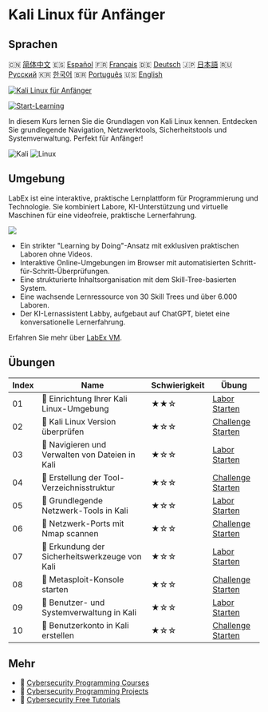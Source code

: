 # Kali Linux für Anfänger

## Sprachen

🇨🇳 [简体中文](README_zh.md) 🇪🇸 [Español](README_es.md) 🇫🇷 [Français](README_fr.md) 🇩🇪 [Deutsch](README_de.md) 🇯🇵 [日本語](README_ja.md) 🇷🇺 [Русский](README_ru.md) 🇰🇷 [한국어](README_ko.md) 🇧🇷 [Português](README_pt.md) 🇺🇸 [English](README.md) 

[![Kali Linux für Anfänger](https://cover-creator.labex.io/kali-linux-for-beginners.png?lang=de)](https://labex.io/de/courses/kali-linux-for-beginners)

[![Start-Learning](https://img.shields.io/badge/Start-Learning-whitesmoke?style=for-the-badge)](https://labex.io/de/courses/kali-linux-for-beginners)

In diesem Kurs lernen Sie die Grundlagen von Kali Linux kennen. Entdecken Sie grundlegende Navigation, Netzwerktools, Sicherheitstools und Systemverwaltung. Perfekt für Anfänger!

![Kali](https://img.shields.io/badge/Kali-whitesmoke?style=for-the-badge&logo=kali)
![Linux](https://img.shields.io/badge/Linux-whitesmoke?style=for-the-badge&logo=linux)


## Umgebung

LabEx ist eine interaktive, praktische Lernplattform für Programmierung und Technologie. Sie kombiniert Labore, KI-Unterstützung und virtuelle Maschinen für eine videofreie, praktische Lernerfahrung.

![](https://tutorial-screenshot.getvm.io/images/vm-1725247253.png)

- Ein strikter "Learning by Doing"-Ansatz mit exklusiven praktischen Laboren ohne Videos.
- Interaktive Online-Umgebungen im Browser mit automatisierten Schritt-für-Schritt-Überprüfungen.
- Eine strukturierte Inhaltsorganisation mit dem Skill-Tree-basierten System.
- Eine wachsende Lernressource von 30 Skill Trees und über 6.000 Laboren.
- Der KI-Lernassistent Labby, aufgebaut auf ChatGPT, bietet eine konversationelle Lernerfahrung.

Erfahren Sie mehr über [LabEx VM](https://support.labex.io/using-labex/virtual-machine).

## Übungen

|   Index | Name                                            | Schwierigkeit   | Übung                                                                                                                        |
|---------|-------------------------------------------------|-----------------|------------------------------------------------------------------------------------------------------------------------------|
|      01 | 📖 Einrichtung Ihrer Kali Linux-Umgebung        | ★★☆             | <a target='_blank' href='https://labex.io/de/tutorials/kali-setting-up-your-kali-linux-environment-552195'>Labor Starten</a> |
|      02 | 🎯 Kali Linux Version überprüfen                | ★☆☆             | <a target='_blank' href='https://labex.io/de/tutorials/kali-verify-kali-linux-version-552268'>Challenge Starten</a>          |
|      03 | 📖 Navigieren und Verwalten von Dateien in Kali | ★☆☆             | <a target='_blank' href='https://labex.io/de/tutorials/kali-navigating-and-managing-files-in-kali-552194'>Labor Starten</a>  |
|      04 | 🎯 Erstellung der Tool-Verzeichnisstruktur      | ★☆☆             | <a target='_blank' href='https://labex.io/de/tutorials/kali-build-tool-directory-structure-552274'>Challenge Starten</a>     |
|      05 | 📖 Grundlegende Netzwerk-Tools in Kali          | ★☆☆             | <a target='_blank' href='https://labex.io/de/tutorials/kali-basic-networking-tools-in-kali-552191'>Labor Starten</a>         |
|      06 | 🎯 Netzwerk-Ports mit Nmap scannen              | ★☆☆             | <a target='_blank' href='https://labex.io/de/tutorials/kali-scan-network-ports-with-nmap-552280'>Challenge Starten</a>       |
|      07 | 📖 Erkundung der Sicherheitswerkzeuge von Kali  | ★☆☆             | <a target='_blank' href='https://labex.io/de/tutorials/kali-exploring-kali-s-security-tools-552192'>Labor Starten</a>        |
|      08 | 🎯 Metasploit-Konsole starten                   | ★☆☆             | <a target='_blank' href='https://labex.io/de/tutorials/kali-start-metasploit-console-552287'>Challenge Starten</a>           |
|      09 | 📖 Benutzer- und Systemverwaltung in Kali       | ★☆☆             | <a target='_blank' href='https://labex.io/de/tutorials/kali-managing-users-and-system-in-kali-552193'>Labor Starten</a>      |
|      10 | 🎯 Benutzerkonto in Kali erstellen              | ★☆☆             | <a target='_blank' href='https://labex.io/de/tutorials/kali-create-user-account-in-kali-552291'>Challenge Starten</a>        |

## Mehr

- 🔗 [Cybersecurity Programming Courses](https://github.com/labex-labs/awesome-programming-courses)
- 🔗 [Cybersecurity Programming Projects](https://github.com/labex-labs/awesome-programming-projects)
- 🔗 [Cybersecurity Free Tutorials](https://github.com/labex-labs/cybersecurity-free-tutorials)

